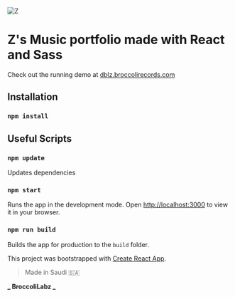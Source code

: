 ![Z](https://dblz.broccolirecords.com/assets/images/DBLZ.png)

# Z's Music portfolio made with React and Sass

Check out the running demo at [dblz.broccolirecords.com](https://dblz.broccolirecords.com)

## Installation

### `npm install`

## Useful Scripts

### `npm update`

Updates dependencies

### `npm start`

Runs the app in the development mode.
Open [http://localhost:3000](http://localhost:3000) to view it in your browser.

### `npm run build`

Builds the app for production to the `build` folder.

This project was bootstrapped with [Create React App](https://github.com/facebook/create-react-app).

> Made in Saudi 🇸🇦

**_ BroccoliLabz _**
